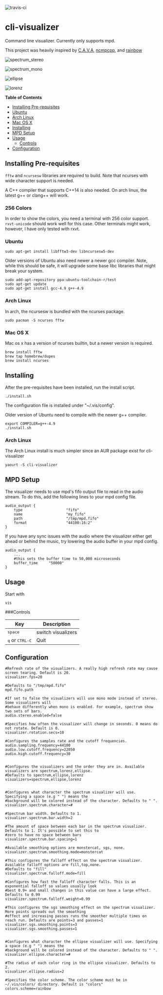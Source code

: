 ![travis-ci](https://travis-ci.org/dpayne/cli-visualizer.svg?branch=master)

# cli-visualizer

Command line visualizer. Currently only supports mpd.

This project was heavily inspired by [C.A.V.A](https://github.com/karlstav/cava), [ncmpcpp](http://rybczak.net/ncmpcpp/), and [rainbow](https://github.com/sickill/rainbow)

![spectrum_stereo](/examples/spectrum_stereo.gif?raw=true "Spectrum Stereo")

![spectrum_mono](/examples/spectrum_mono.gif?raw=true "Spectrum Mono")

![ellipse](/examples/ellipse.gif?raw=true "Ellipse")

![lorenz](/examples/lorenz.gif?raw=true "Lorenz")

**Table of Contents**

- [Installing Pre-requisites](#installing-pre-requisites)
 - [Ubuntu](#ubuntu)
 - [Arch Linux](#arch-linux)
 - [Mac OS X](#mac-os-x)
- [Installing](#installing)
- [MPD Setup](#mpd-setup)
- [Usage](#usage)
	- [Controls](#controls)
- [Configuration](#configuration)



## Installing Pre-requisites

`fftw` and `ncursesw` libraries are required to build. Note that ncurses with wide character support is needed.

A C++ compiler that supports C++14 is also needed. On arch linux, the latest g++ or clang++ will work.

### 256 Colors

In order to show the colors, you need a terminal with 256 color support. `rxvt-unicode` should work well for this case. Other terminals might work, however, I have only tested with rxvt.

### Ubuntu

    sudo apt-get install libfftw3-dev libncursesw5-dev
    
Older versions of Ubuntu also need newer a newer gcc compiler. Note, while this should be safe, it will upgrade some base libc libraries that might break your system.

	sudo add-apt-repository ppa:ubuntu-toolchain-r/test
	sudo apt-get update
	sudo apt-get install gcc-4.9 g++-4.9

### Arch Linux

In arch, the ncursesw is bundled with the ncurses package.

    sudo pacman -S ncurses fftw

### Mac OS X

Mac os x has a version of ncurses builtin, but a newer version is required.

	brew install fftw
	brew tap homebrew/dupes
	brew install ncurses

## Installing

After the pre-requisites have been installed, run the install script.

    ./install.sh

The configuration file is installed under "~/.vis/config".

Older version of Ubuntu need to compile with the newer g++ compiler.

	export COMPILER=g++-4.9
	./install.sh

### Arch Linux

The Arch Linux install is much simpler since an AUR package exist for cli-visualizer

	yaourt -S cli-visualizer

## MPD Setup
The visualizer needs to use mpd's fifo output file to read in the audio stream. To do this, add the following lines to your mpd config file.


	audio_output {
    	type                    "fifo"
    	name                    "my_fifo"
    	path                    "/tmp/mpd.fifo"
    	format                  "44100:16:2"
	}

If you have any sync issues with the audio where the visualizer either get ahead or behind the music, try lowering the audio buffer in your mpd config.

	audio_output {
        ...
        #this sets the buffer time to 50,000 microseconds
        buffer_time     "50000"
	}

## Usage

Start with

	vis

###Controls

| Key | Description |
| --- | ----------- |
| <kbd>space</kbd> | switch visualizers |
| <kbd>q</kbd> or <kbd>CTRL-C</kbd>| Quit |

## Configuration
    #Refresh rate of the visualizers. A really high refresh rate may cause screen tearing. Default is 20.
    visualizer.fps=20

    #Defaults to "/tmp/mpd.fifo"
    mpd.fifo.path

    #If set to false the visualizers will use mono mode instead of stereo. Some visualizers will
    #behave differently when mono is enabled. For example, spectrum show two sets of bars.
    audio.stereo.enabled=false

    #Specifies how often the visualizer will change in seconds. 0 means do not rotate. Default is 0.
    visualizer.rotation.secs=10

    #Configures the samples rate and the cutoff frequencies.
    audio.sampling.frequency=44100
    audio.low.cutoff.frequency=22050
    audio.high.cutoff.frequency=30


    #Configures the visualizers and the order they are in. Available visualizers are spectrum,lorenz,ellipse.
    #Defaults to spectrum,ellipse,lorenz
    visualizers=spectrum,ellipse,lorenz


    #Configures what character the spectrum visualizer will use. Specifying a space (e.g " ") means the
    #background will be colored instead of the character. Defaults to " ".
    visualizer.spectrum.character=#

    #Spectrum bar width. Defaults to 1.
    visualizer.spectrum.bar.width=2

    #The amount of space between each bar in the spectrum visualizer. Defaults to 1. It's possible to set this to
    #zero to have no space between bars
    visualizer.spectrum.bar.spacing=1

    #Available smoothing options are monstercat, sgs, none.
    visualizer.spectrum.smoothing.mode=monstercat

    #This configures the falloff effect on the spectrum visualizer. Available falloff options are fill,top,none.
    #Defaults to "fill"
    visualizer.spectrum.falloff.mode=fill

    #Configures how fast the falloff character falls. This is an exponential falloff so values usually look
    #best 0.9+ and small changes in this value can have a large effect. Defaults to 0.99
    visualizer.spectrum.falloff.weight=0.99

    #This configures the sgs smoothing effect on the spectrum visualizer. More points spreads out the smoothing
    #effect and increasing passes runs the smoother multiple times on reach run. Defaults are points=3 and passes=1
    visualizer.sgs.smoothing.points=3
    visualizer.sgs.smoothing.passes=1


    #Configures what character the ellipse visualizer will use. Specifying a space (e.g " ") means the
    #background will be colored instead of the character. Defaults to " ".
    visualizer.ellipse.character=#

    #The radius of each color ring in the ellipse visualizer. Defaults to 2.
    visualizer.ellipse.radius=2

    #Specifies the color scheme. The color scheme must be in ~/.vis/colors/ directory. Default is "colors"
    colors.scheme=rainbow
